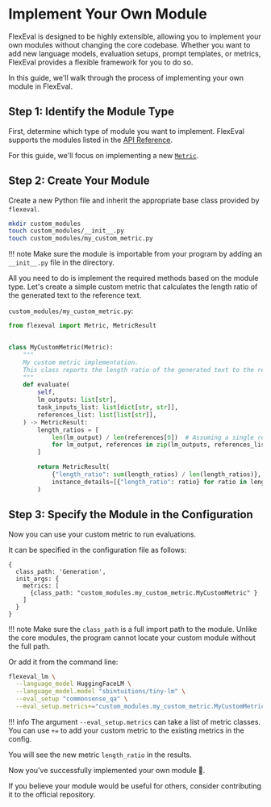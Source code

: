 # Implement Your Own Module

FlexEval is designed to be highly extensible, allowing you to implement your own modules without changing the core codebase.
Whether you want to add new language models, evaluation setups, prompt templates, or metrics, FlexEval provides a flexible framework for you to do so.

In this guide, we'll walk through the process of implementing your own module in FlexEval.

## Step 1: Identify the Module Type

First, determine which type of module you want to implement.
FlexEval supports the modules listed in the [API Reference](../api_reference/FewShotGenerator.md).

For this guide, we'll focus on implementing a new [`Metric`](../api_reference/Metric.md).

## Step 2: Create Your Module

Create a new Python file and inherit the appropriate base class provided by `flexeval`.

```bash
mkdir custom_modules
touch custom_modules/__init__.py
touch custom_modules/my_custom_metric.py
```

!!! note
    Make sure the module is importable from your program by adding an `__init__.py` file in the directory.

All you need to do is implement the required methods based on the module type.
Let's create a simple custom metric that calculates the length ratio of the generated text to the reference text.

`custom_modules/my_custom_metric.py`:

```python
from flexeval import Metric, MetricResult


class MyCustomMetric(Metric):
    """
    My custom metric implementation.
    This class reports the length ratio of the generated text to the reference text.
    """
    def evaluate(
        self,
        lm_outputs: list[str],
        task_inputs_list: list[dict[str, str]],
        references_list: list[list[str]],
    ) -> MetricResult:
        length_ratios = [
            len(lm_output) / len(references[0])  # Assuming a single reference
            for lm_output, references in zip(lm_outputs, references_list)
        ]

        return MetricResult(
            {"length_ratio": sum(length_ratios) / len(length_ratios)},
            instance_details=[{"length_ratio": ratio} for ratio in length_ratios],
        )
```

## Step 3: Specify the Module in the Configuration

Now you can use your custom metric to run evaluations.

It can be specified in the configuration file as follows:

```jsonnet
{
  class_path: 'Generation',
  init_args: {
    metrics: [
      {class_path: "custom_modules.my_custom_metric.MyCustomMetric" }
    ]
  }
}
```

!!! note
    Make sure the `class_path` is a full import path to the module.
    Unlike the core modules, the program cannot locate your custom module without the full path.

Or add it from the command line:

```bash
flexeval_lm \
  --language_model HuggingFaceLM \
  --language_model.model "sbintuitions/tiny-lm" \
  --eval_setup "commonsense_qa" \
  --eval_setup.metrics+="custom_modules.my_custom_metric.MyCustomMetric"
```

!!! info
    The argument `--eval_setup.metrics` can take a list of metric classes.
    You can use `+=` to add your custom metric to the existing metrics in the config.

You will see the new metric `length_ratio` in the results.

Now you've successfully implemented your own module 🎉.

If you believe your module would be useful for others, consider contributing it to the official repository.
